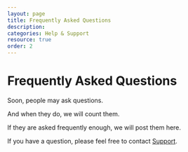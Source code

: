 ```yaml
---
layout: page
title: Frequently Asked Questions
description:
categories: Help & Support
resource: true
order: 2
---
```



# Frequently Asked Questions

Soon, people may ask questions.



And when they do, we will count them.  




If they are asked frequently enough, we will post them here.




If you have a question, please feel free to contact [Support](mailto:support@jirafe.com "Jirafe Support").